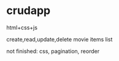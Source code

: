 # crudapp
html+css+js
<p>create,read,update,delete movie items list</p>
not finished:
css, pagination, reorder
